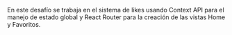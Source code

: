 En este desafío se trabaja en el sistema de likes usando Context API para el manejo de estado global y React Router para la creación de las vistas Home y Favoritos.
